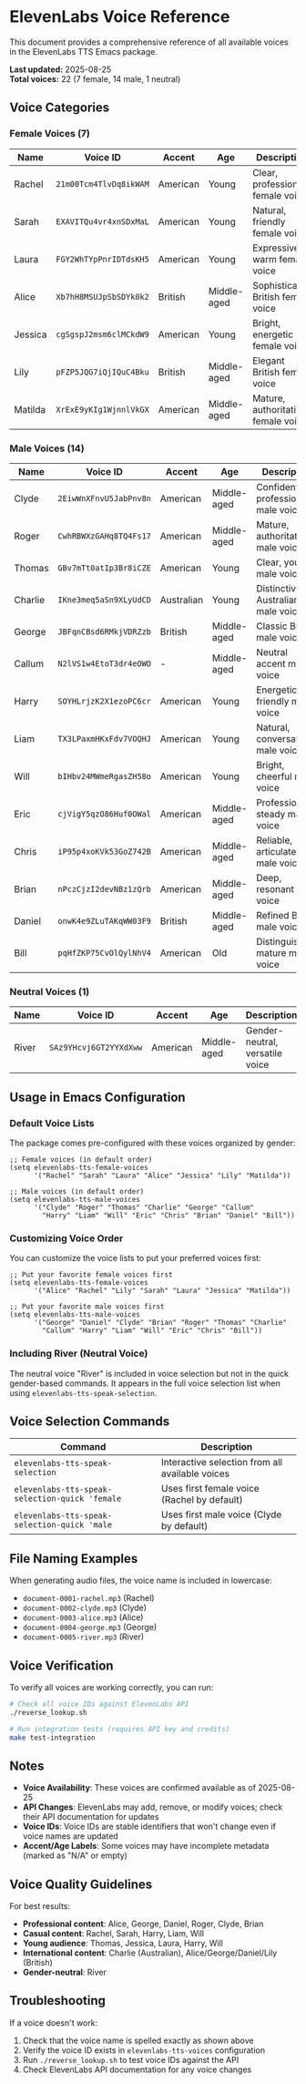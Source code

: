 # ElevenLabs Voice Reference

This document provides a comprehensive reference of all available voices in the ElevenLabs TTS Emacs package.

**Last updated:** 2025-08-25  
**Total voices:** 22 (7 female, 14 male, 1 neutral)

## Voice Categories

### Female Voices (7)

| Name | Voice ID | Accent | Age | Description |
|------|----------|--------|-----|-------------|
| Rachel | `21m00Tcm4TlvDq8ikWAM` | American | Young | Clear, professional female voice |
| Sarah | `EXAVITQu4vr4xnSDxMaL` | American | Young | Natural, friendly female voice |
| Laura | `FGY2WhTYpPnrIDTdsKH5` | American | Young | Expressive, warm female voice |
| Alice | `Xb7hH8MSUJpSbSDYk0k2` | British | Middle-aged | Sophisticated British female voice |
| Jessica | `cgSgspJ2msm6clMCkdW9` | American | Young | Bright, energetic female voice |
| Lily | `pFZP5JQG7iQjIQuC4Bku` | British | Middle-aged | Elegant British female voice |
| Matilda | `XrExE9yKIg1WjnnlVkGX` | American | Middle-aged | Mature, authoritative female voice |

### Male Voices (14)

| Name | Voice ID | Accent | Age | Description |
|------|----------|--------|-----|-------------|
| Clyde | `2EiwWnXFnvU5JabPnv8n` | American | Middle-aged | Confident, professional male voice |
| Roger | `CwhRBWXzGAHq8TQ4Fs17` | American | Middle-aged | Mature, authoritative male voice |
| Thomas | `GBv7mTt0atIp3Br8iCZE` | American | Young | Clear, youthful male voice |
| Charlie | `IKne3meq5aSn9XLyUdCD` | Australian | Young | Distinctive Australian male voice |
| George | `JBFqnCBsd6RMkjVDRZzb` | British | Middle-aged | Classic British male voice |
| Callum | `N2lVS1w4EtoT3dr4eOWO` | - | Middle-aged | Neutral accent male voice |
| Harry | `SOYHLrjzK2X1ezoPC6cr` | American | Young | Energetic, friendly male voice |
| Liam | `TX3LPaxmHKxFdv7VOQHJ` | American | Young | Natural, conversational male voice |
| Will | `bIHbv24MWmeRgasZH58o` | American | Young | Bright, cheerful male voice |
| Eric | `cjVigY5qzO86Huf0OWal` | American | Middle-aged | Professional, steady male voice |
| Chris | `iP95p4xoKVk53GoZ742B` | American | Middle-aged | Reliable, articulate male voice |
| Brian | `nPczCjzI2devNBz1zQrb` | American | Middle-aged | Deep, resonant male voice |
| Daniel | `onwK4e9ZLuTAKqWW03F9` | British | Middle-aged | Refined British male voice |
| Bill | `pqHfZKP75CvOlQylNhV4` | American | Old | Distinguished, mature male voice |

### Neutral Voices (1)

| Name | Voice ID | Accent | Age | Description |
|------|----------|--------|-----|-------------|
| River | `SAz9YHcvj6GT2YYXdXww` | American | Middle-aged | Gender-neutral, versatile voice |

## Usage in Emacs Configuration

### Default Voice Lists

The package comes pre-configured with these voices organized by gender:

```elisp
;; Female voices (in default order)
(setq elevenlabs-tts-female-voices 
      '("Rachel" "Sarah" "Laura" "Alice" "Jessica" "Lily" "Matilda"))

;; Male voices (in default order) 
(setq elevenlabs-tts-male-voices 
      '("Clyde" "Roger" "Thomas" "Charlie" "George" "Callum" 
        "Harry" "Liam" "Will" "Eric" "Chris" "Brian" "Daniel" "Bill"))
```

### Customizing Voice Order

You can customize the voice lists to put your preferred voices first:

```elisp
;; Put your favorite female voices first
(setq elevenlabs-tts-female-voices 
      '("Alice" "Rachel" "Lily" "Sarah" "Laura" "Jessica" "Matilda"))

;; Put your favorite male voices first
(setq elevenlabs-tts-male-voices 
      '("George" "Daniel" "Clyde" "Brian" "Roger" "Thomas" "Charlie" 
        "Callum" "Harry" "Liam" "Will" "Eric" "Chris" "Bill"))
```

### Including River (Neutral Voice)

The neutral voice "River" is included in voice selection but not in the quick gender-based commands. It appears in the full voice selection list when using `elevenlabs-tts-speak-selection`.

## Voice Selection Commands

| Command | Description |
|---------|-------------|
| `elevenlabs-tts-speak-selection` | Interactive selection from all available voices |
| `elevenlabs-tts-speak-selection-quick 'female` | Uses first female voice (Rachel by default) |
| `elevenlabs-tts-speak-selection-quick 'male` | Uses first male voice (Clyde by default) |

## File Naming Examples

When generating audio files, the voice name is included in lowercase:

- `document-0001-rachel.mp3` (Rachel)
- `document-0002-clyde.mp3` (Clyde)  
- `document-0003-alice.mp3` (Alice)
- `document-0004-george.mp3` (George)
- `document-0005-river.mp3` (River)

## Voice Verification

To verify all voices are working correctly, you can run:

```bash
# Check all voice IDs against ElevenLabs API
./reverse_lookup.sh

# Run integration tests (requires API key and credits)
make test-integration
```

## Notes

- **Voice Availability**: These voices are confirmed available as of 2025-08-25
- **API Changes**: ElevenLabs may add, remove, or modify voices; check their API documentation for updates
- **Voice IDs**: Voice IDs are stable identifiers that won't change even if voice names are updated
- **Accent/Age Labels**: Some voices may have incomplete metadata (marked as "N/A" or empty)

## Voice Quality Guidelines

For best results:
- **Professional content**: Alice, George, Daniel, Roger, Clyde, Brian
- **Casual content**: Rachel, Sarah, Harry, Liam, Will
- **Young audience**: Thomas, Jessica, Laura, Harry, Will
- **International content**: Charlie (Australian), Alice/George/Daniel/Lily (British)
- **Gender-neutral**: River

## Troubleshooting

If a voice doesn't work:
1. Check that the voice name is spelled exactly as shown above
2. Verify the voice ID exists in `elevenlabs-tts-voices` configuration
3. Run `./reverse_lookup.sh` to test voice IDs against the API
4. Check ElevenLabs API documentation for any voice changes
